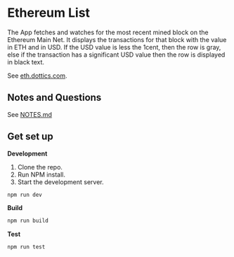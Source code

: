 # Ethereum List

The App fetches and watches for the most recent mined block on the Ethereum
Main Net. It displays the transactions for that block with the value in ETH
and in USD. If the USD value is less the 1cent, then the row is gray, else
if the transaction has a significant USD value then the row is displayed in
black text.

See [eth.dottics.com](http://eth.dottics.com).

## Notes and Questions

See [NOTES.md](./NOTES.md)

## Get set up

**Development**
1. Clone the repo.
2. Run NPM install.
3. Start the development server.

```bash
npm run dev
```

**Build**
```bash
npm run build
```

**Test**
```bash
npm run test
```